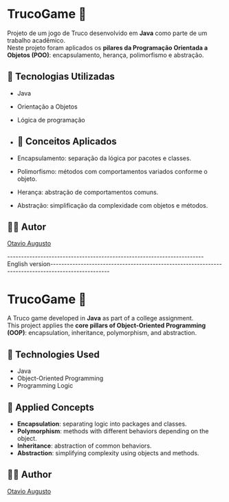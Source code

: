 # TrucoGame 🎴

Projeto de um jogo de Truco desenvolvido em **Java** como parte de um trabalho acadêmico.  
Neste projeto foram aplicados os **pilares da Programação Orientada a Objetos (POO)**: encapsulamento, herança, polimorfismo e abstração.

## 🚀 Tecnologias Utilizadas

- Java
- Orientação a Objetos
- Lógica de programação

- ## 🧠 Conceitos Aplicados

- Encapsulamento: separação da lógica por pacotes e classes.
- Polimorfismo: métodos com comportamentos variados conforme o objeto.
- Herança: abstração de comportamentos comuns.
- Abstração: simplificação da complexidade com objetos e métodos.

## 🧑‍💻 Autor

[Otavio Augusto](https://www.linkedin.com/in/dev-otavio-augusto)

-----------------------------------------------------------------------English version---------------------------------------------------------------------------------------------------
# TrucoGame 🎴

A Truco game developed in **Java** as part of a college assignment.  
This project applies the **core pillars of Object-Oriented Programming (OOP)**: encapsulation, inheritance, polymorphism, and abstraction.

## 🚀 Technologies Used

- Java  
- Object-Oriented Programming  
- Programming Logic  

## 🧠 Applied Concepts

- **Encapsulation**: separating logic into packages and classes.  
- **Polymorphism**: methods with different behaviors depending on the object.  
- **Inheritance**: abstraction of common behaviors.  
- **Abstraction**: simplifying complexity using objects and methods.  

## 🧑‍💻 Author

[Otavio Augusto](https://www.linkedin.com/in/dev-otavio-augusto)

